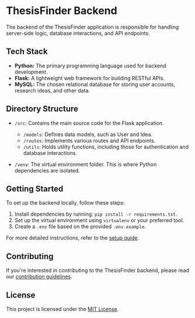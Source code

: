 # ThesisFinder Backend

The backend of the ThesisFinder application is responsible for handling server-side logic, database interactions, and API endpoints.

## Tech Stack

- **Python:** The primary programming language used for backend development.
- **Flask:** A lightweight web framework for building RESTful APIs.
- **MySQL:** The chosen relational database for storing user accounts, research ideas, and other data.

## Directory Structure

- `/src`: Contains the main source code for the Flask application.
  - `/models`: Defines data models, such as User and Idea.
  - `/routes`: Implements various routes and API endpoints.
  - `/utils`: Holds utility functions, including those for authentication and database interactions.

- `/venv`: The virtual environment folder. This is where Python dependencies are isolated.

## Getting Started

To set up the backend locally, follow these steps:

1. Install dependencies by running: `pip install -r requirements.txt`.
2. Set up the virtual environment using `virtualenv` or your preferred tool.
3. Create a `.env` file based on the provided `.env.example`.

For more detailed instructions, refer to the [setup guide](./src/SETUP_GUIDE.md).

## Contributing

If you're interested in contributing to the ThesisFinder backend, please read our [contribution guidelines](./CONTRIBUTING.md).

## License

This project is licensed under the [MIT License](../LICENSE).
